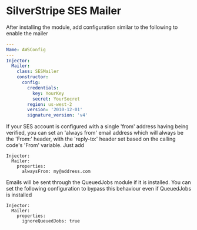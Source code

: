 # SilverStripe SES Mailer

After installing the module, add configuration similar to the following
to enable the mailer

```yml
---
Name: AWSConfig
---
Injector:
  Mailer:
    class: SESMailer
    constructor:
      config:
        credentials: 
          key: YourKey
          secret: YourSecret
        region: us-west-2
        version: '2010-12-01'
        signature_version: 'v4'
```


If your SES account is configured with a single 'from' address having being 
verified, you can set an 'always from' email address which will always be the 
'From:' header, with the 'reply-to:' header set based on the calling code's
'From' variable. Just add

```
Injector:
  Mailer:
    properties:
      alwaysFrom: my@address.com
```

Emails will be sent through the QueuedJobs module if it is installed. You can set the following configuration to bypass this behaviour even if QueuedJobs is installed

```
Injector:
  Mailer:
    properties:
      ignoreQueuedJobs: true
```
